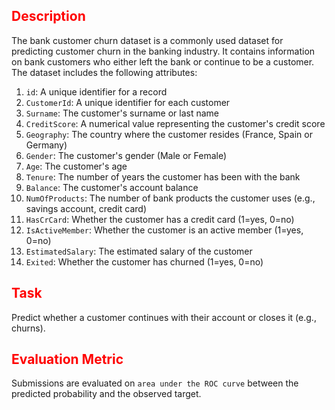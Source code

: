 <h2 style="color:red">Description</h2>

The bank customer churn dataset is a commonly used dataset for predicting customer churn in the banking industry. It contains information on bank customers who either left the bank or continue to be a customer. The dataset includes the following attributes:

1. `id`: A unique identifier for a record
2. `CustomerId`: A unique identifier for each customer
3. `Surname`: The customer's surname or last name
4. `CreditScore`: A numerical value representing the customer's credit score
5. `Geography`: The country where the customer resides (France, Spain or Germany)
6. `Gender`: The customer's gender (Male or Female)
7. `Age`: The customer's age
8. `Tenure`: The number of years the customer has been with the bank
9. `Balance`: The customer's account balance
10. `NumOfProducts`: The number of bank products the customer uses (e.g., savings account, credit card)
11. `HasCrCard`: Whether the customer has a credit card (1=yes, 0=no)
12. `IsActiveMember`: Whether the customer is an active member (1=yes, 0=no)
13. `EstimatedSalary`: The estimated salary of the customer
14. `Exited`: Whether the customer has churned (1=yes, 0=no)

<h2 style="color:red">Task</h2>

Predict whether a customer continues with their account or closes it (e.g., churns).

<h2 style="color:red">Evaluation Metric</h2>

Submissions are evaluated on `area under the ROC curve` between the predicted probability and the observed target.
